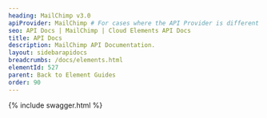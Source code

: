 ```yaml
---
heading: MailChimp v3.0
apiProvider: MailChimp # For cases where the API Provider is different than the element name. e;g;, ServiceNow vs. ServiceNow Oauth
seo: API Docs | MailChimp | Cloud Elements API Docs
title: API Docs
description: MailChimp API Documentation.
layout: sidebarapidocs
breadcrumbs: /docs/elements.html
elementId: 527
parent: Back to Element Guides
order: 90
---
```


{% include swagger.html %}
